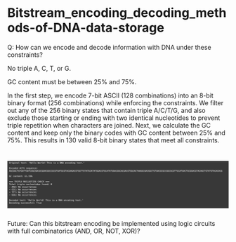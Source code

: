 # Bitstream_encoding_decoding_methods-of-DNA-data-storage

Q: How can we encode and decode information with DNA under these constraints?

No triple A, C, T, or G.

GC content must be between 25% and 75%.

In the first step, we encode 7-bit ASCII (128 combinations) into an 8-bit binary format (256 combinations) while enforcing the constraints. We filter out any of the 256 binary states that contain triple A/C/T/G, and also exclude those starting or ending with two identical nucleotides to prevent triple repetition when characters are joined. Next, we calculate the GC content and keep only the binary codes with GC content between 25% and 75%. This results in 130 valid 8-bit binary states that meet all constraints.

<h1><img src="https://github.com/armanhajizadeh/Bitstream_encoding_decoding_methods-of-DNA-data-storage/blob/main/Screenshot%202025-05-02%20at%2018.44.46.png"
></h1>

Future: Can this bitstream encoding be implemented using logic circuits with full combinatorics (AND, OR, NOT, XOR)?

